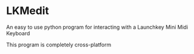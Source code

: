 # LKMedit
An easy to use python program for interacting with a Launchkey Mini Midi Keyboard

This program is completely cross-platform
